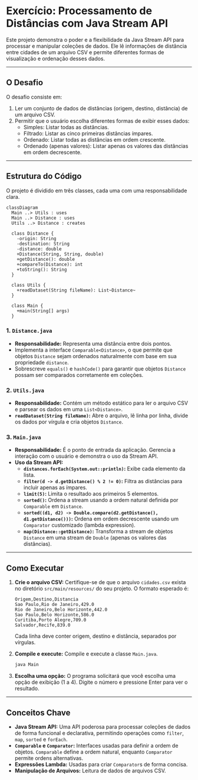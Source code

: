 # Exercício: Processamento de Distâncias com Java Stream API

Este projeto demonstra o poder e a flexibilidade da Java Stream API para processar e manipular coleções de dados. Ele lê informações de distância entre cidades de um arquivo CSV e permite diferentes formas de visualização e ordenação desses dados.

---

## O Desafio

O desafio consiste em:

1.  Ler um conjunto de dados de distâncias (origem, destino, distância) de um arquivo CSV.
2.  Permitir que o usuário escolha diferentes formas de exibir esses dados:
    *   Simples: Listar todas as distâncias.
    *   Filtrado: Listar as cinco primeiras distâncias ímpares.
    *   Ordenado: Listar todas as distâncias em ordem crescente.
    *   Ordenado (apenas valores): Listar apenas os valores das distâncias em ordem decrescente.

---

## Estrutura do Código

O projeto é dividido em três classes, cada uma com uma responsabilidade clara.

```mermaid
classDiagram
  Main ..> Utils : uses
  Main ..> Distance : uses
  Utils ..> Distance : creates

  class Distance {
    -origin: String
    -destination: String
    -distance: double
    +Distance(String, String, double)
    +getDistance(): double
    +compareTo(Distance): int
    +toString(): String
  }

  class Utils {
    +readDataset(String fileName): List~Distance~
  }

  class Main {
    +main(String[] args)
  }
```

### 1. `Distance.java`

*   **Responsabilidade:** Representa uma distância entre dois pontos.
*   Implementa a interface `Comparable<Distance>`, o que permite que objetos `Distance` sejam ordenados naturalmente com base em sua propriedade `distance`.
*   Sobrescreve `equals()` e `hashCode()` para garantir que objetos `Distance` possam ser comparados corretamente em coleções.

### 2. `Utils.java`

*   **Responsabilidade:** Contém um método estático para ler o arquivo CSV e parsear os dados em uma `List<Distance>`.
*   **`readDataset(String fileName)`:** Abre o arquivo, lê linha por linha, divide os dados por vírgula e cria objetos `Distance`.

### 3. `Main.java`

*   **Responsabilidade:** É o ponto de entrada da aplicação. Gerencia a interação com o usuário e demonstra o uso da Stream API.
*   **Uso da Stream API:**
    *   **`distances.forEach(System.out::println)`:** Exibe cada elemento da lista.
    *   **`filter(d -> d.getDistance() % 2 != 0)`:** Filtra as distâncias para incluir apenas as ímpares.
    *   **`limit(5)`:** Limita o resultado aos primeiros 5 elementos.
    *   **`sorted()`:** Ordena a stream usando a ordem natural definida por `Comparable` em `Distance`.
    *   **`sorted((d1, d2) -> Double.compare(d2.getDistance(), d1.getDistance()))`:** Ordena em ordem decrescente usando um `Comparator` customizado (lambda expression).
    *   **`map(Distance::getDistance)`:** Transforma a stream de objetos `Distance` em uma stream de `Double` (apenas os valores das distâncias).

---

## Como Executar

1.  **Crie o arquivo CSV:** Certifique-se de que o arquivo `cidades.csv` exista no diretório `src/main/resources/` do seu projeto. O formato esperado é:
    ```csv
    Origem,Destino,Distancia
    Sao Paulo,Rio de Janeiro,429.0
    Rio de Janeiro,Belo Horizonte,442.0
    Sao Paulo,Belo Horizonte,586.0
    Curitiba,Porto Alegre,709.0
    Salvador,Recife,839.0
    ```
    Cada linha deve conter origem, destino e distância, separados por vírgulas.

2.  **Compile e execute:** Compile e execute a classe `Main.java`.

    ```bash
    java Main
    ```

3.  **Escolha uma opção:** O programa solicitará que você escolha uma opção de exibição (1 a 4). Digite o número e pressione Enter para ver o resultado.

---

## Conceitos Chave

*   **Java Stream API:** Uma API poderosa para processar coleções de dados de forma funcional e declarativa, permitindo operações como `filter`, `map`, `sorted` e `forEach`.
*   **`Comparable` e `Comparator`:** Interfaces usadas para definir a ordem de objetos. `Comparable` define a ordem natural, enquanto `Comparator` permite ordens alternativas.
*   **Expressões Lambda:** Usadas para criar `Comparator`s de forma concisa.
*   **Manipulação de Arquivos:** Leitura de dados de arquivos CSV.
